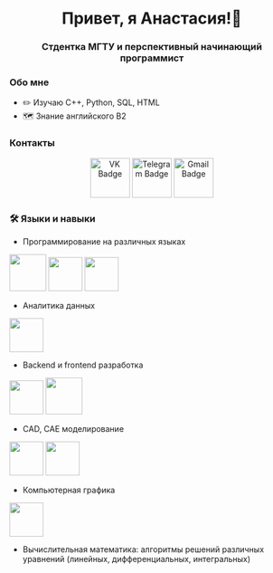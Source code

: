 <!--
**kimmelanastasia/kimmelanastasia** is a ✨ _special_ ✨ repository because its `README.md` (this file) appears on your GitHub profile.

Here are some ideas to get you started:

- 🔭 I’m currently working on ...
- 🌱 I’m currently learning ...
- 👯 I’m looking to collaborate on ...
- 🤔 I’m looking for help with ...
- 💬 Ask me about ...
- 📫 How to reach me: ...
- 😄 Pronouns: ...
- ⚡ Fun fact: ...
-->

<div id="header" align="center">
  <h1>Привет, я Анастасия!👋</h1>
  <h3>Стдентка МГТУ и перспективный начинающий программист</h3>
</div>

### Обо мне
- ✏️ Изучаю C++, Python, SQL, HTML
- 🗺️ Знание английского B2

### Контакты
<div id="badges" align="center">
  <a href="https://vk.com/kimmel2003"><img src="https://i0.wp.com/xn--80ajk9a.xn--80acgfbsl1azdqr.xn--p1ai/files/%D0%90%D0%BA%D0%B0%D0%B4%D0%B5%D0%BC%D0%B8%D1%8F/%D0%9A%D0%BE%D0%BD%D1%82%D0%B0%D0%BA%D1%82%D1%8B/%D0%B2%D0%BA%D0%BE%D0%BD%D1%82%D0%B0%D0%BA%D1%82%D0%B5_0.png?ssl=1" alt="VK Badge" height=70/></a>
  <a href="https://t.me/akimmel"><img src="https://pngicon.ru/file/uploads/telegram.png" alt="Telegram Badge" height="70"/></a>
  <a href="mailto:kimmelanastasia143@gmail.com"><img src="https://static.vecteezy.com/system/resources/previews/016/716/465/original/gmail-icon-free-png.png" alt="Gmail Badge" height="70"/></a>
</div>

### 🛠️ Языки и навыки
- Программирование на различных языках
<div>
  <img src="https://brandlogos.net/wp-content/uploads/2022/01/c-brandlogo.net_.png" height="65"/>
  <img src="https://play-lh.googleusercontent.com/YHvVywIuLQj2BQnLZQExKaR6p6VW6nyf_nafLiL-6OVlOTQjoaZ8a1RQRLKalUY3Kw" height="60"/>
  <img src="https://logos-download.com/wp-content/uploads/2016/10/Python_logo_icon.png" height="60"/>
</div>

- Аналитика данных 
<div>
  <img src="https://luxe-host.ru/wp-content/uploads/8/7/5/875342a3517d0d30993f90b25803c31d.png" height="60"/>
</div>

- Backend и frontend разработка
<div>
  <img src="https://logos-download.com/wp-content/uploads/2016/10/Python_logo_icon.png" height="60"/>
  <img src="https://4.bp.blogspot.com/-K3xPJlyU5mk/XGfNIFz6yyI/AAAAAAAAR80/A4JTnhu4ilUdnQ3TgtgE414oRw55owL8QCLcBGAs/s1600/HTML%2B5.png" height="65"/>
</div>

- CAD, CAE моделирование
<div>
  <img src="https://soft-inc.ru/wp-content/uploads/2022/05/logo_KOMPAS_1024-1536x1536.png" height="60"/>
  <img src="https://camo.githubusercontent.com/581ecb608fdf3b4cccb5dda687028c0f6648388f0f77e4ee83a14b8e7bfa3e81/68747470733a2f2f75706c6f61642e77696b696d656469612e6f72672f77696b6970656469612f656e2f352f35312f5369656d656e735f4e585f4c6f676f2e706e67" height="60"/>
</div>

- Компьютерная графика
<div>
  <img src="https://mateigiurgiu.com/wp-content/uploads/2019/02/opengl-logo.png" height="60"/>
</div>

- Вычислительная математика: алгоритмы решений различных уравнений (линейных, дифференциальных, интегральных)
